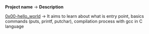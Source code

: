 **Project name**   ->	**Description**

[0x00-hello_world](https://github.com/Dave-codd/alx-low_level_programming/tree/master/0x00-hello_world)  ->	It aims to learn about what is entry point, basics commands (puts, printf, putchar), compilation process with gcc in C language
